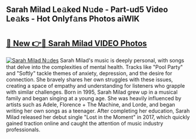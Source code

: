 ## Sarah Milad Le𝚊ked N𝚞de - Part-ud5 Video Le𝚊ks - Hot Onlyf𝚊ns Photos aiWlK

# <h2><a href="http://ab43985.deff.icu/?id=Sarah+Milad">🔗 New 👉🔴 Sarah Milad VIDEO Photos</a></h2>

[![Sarah Milad N𝚞des](https://i.imgur.com/rIISA9y.gif)](http://ab43985.deff.icu/?id=Sarah+Milad)
Sarah Milad's music is deeply personal, with songs that delve into the complexities of mental health. Tracks like "Pool Party" and "Softly" tackle themes of anxiety, depression, and the desire for connection. She bravely shares her own struggles with these issues, creating a space of empathy and understanding for listeners who grapple with similar challenges. Born in 1995, Sarah Milad grew up in a musical family and began singing at a young age. She was heavily influenced by artists such as Adele, Florence + The Machine, and Lorde, and began writing her own songs as a teenager. After completing her education, Sarah Milad released her debut single "Lost in the Moment" in 2017, which quickly gained traction online and caught the attention of music industry professionals.
